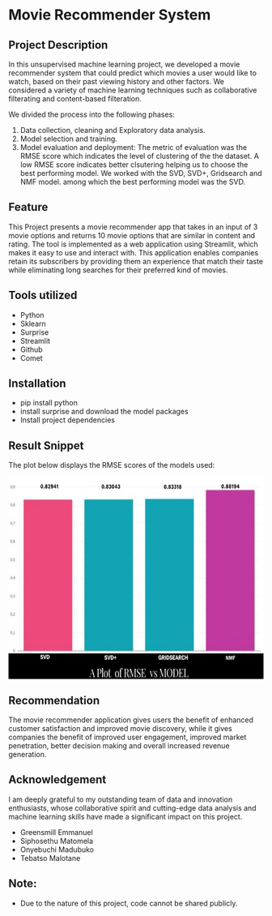 # Movie Recommender System

## Project Description
In this unsupervised machine learning project, we developed a movie recommender system that could predict which movies a user would like to watch, based on their past viewing history and other factors. We considered a variety of machine learning techniques such as collaborative filterating and content-based filteration.

We divided the process into the following phases:
1. Data collection, cleaning and Exploratory data analysis.
2. Model selection and training.
3. Model evaluation and deployment: The metric of evaluation was the RMSE score which indicates the level of clustering of the the dataset. A low RMSE score indicates better clsutering helping us to choose the best performing model. We worked with the SVD, SVD+, Gridsearch and NMF model. among which the best performing model was the SVD.

## Feature
This Project presents a movie recommender app that takes in an input of 3 movie options and returns 10 movie options that are similar in content and rating. The tool is implemented as a web application using Streamlit, which makes it easy to use and interact with. This application enables companies retain its subscribers by providing them an experience that match their taste while eliminating long searches for their preferred kind of movies.

## Tools utilized
* Python
* Sklearn
* Surprise
* Streamlit
* Github
* Comet

## Installation
* pip install python
* install surprise and download the model packages 
* Install project dependencies

## Result Snippet
The plot below displays the RMSE scores of the models used:
<p align="center">
<img align = "center" width="700" height="400" src="https://github.com/OnyekaEkesi/Pics_for_github_project_readme/blob/main/movie_recommender/rmse.jpg?raw=true">
</p> 

##  Recommendation
The movie recommender application gives users the benefit of enhanced customer satisfaction and improved movie discovery, while it gives companies the benefit of improved user engagement, improved market penetration, better decision making and overall increased revenue generation.

## Acknowledgement
I am deeply grateful to my outstanding team of data and innovation enthusiasts, whose collaborative spirit and cutting-edge data analysis and machine learning skills have made a significant impact on this project.

* Greensmill Emmanuel
* Siphosethu Matomela
* Onyebuchi Madubuko
* Tebatso Malotane

## Note: 
* Due to the nature of this project, code cannot be shared publicly.
